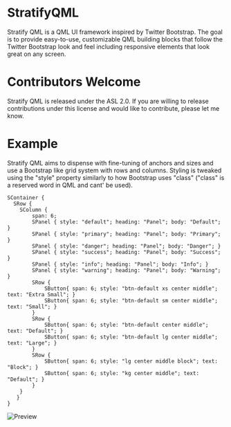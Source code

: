 # StratifyQML

Stratify QML is a QML UI framework inspired by Twitter Bootstrap.  The goal is to provide easy-to-use, customizable QML building blocks that follow the Twitter Bootstrap look and feel including responsive elements that look great on any screen.

# Contributors Welcome

Stratify QML is released under the ASL 2.0.  If you are willing to release contributions under this license and would like to contribute, please let me know.

# Example

Stratify QML aims to dispense with fine-tuning of anchors and sizes and use a Bootstrap like grid system with rows and columns.  Styling is tweaked using the "style" property similarly to how Bootstrap uses "class" ("class" is a reserved word in QML and cant' be used).

```
SContainer {
  SRow {
    SColumn {
        span: 6;
        SPanel { style: "default"; heading: "Panel"; body: "Default"; }
        SPanel { style: "primary"; heading: "Panel"; body: "Primary"; }
        SPanel { style: "danger"; heading: "Panel"; body: "Danger"; }
        SPanel { style: "success"; heading: "Panel"; body: "Success"; }
        SPanel { style: "info"; heading: "Panel"; body: "Info"; }
        SPanel { style: "warning"; heading: "Panel"; body: "Warning"; }
        SRow {
            SButton{ span: 6; style: "btn-default xs center middle"; text: "Extra Small"; }
            SButton{ span: 6; style: "btn-default sm center middle"; text: "Small"; }
        }
        SRow {
            SButton{ span: 6; style: "btn-default center middle"; text: "Default"; }
            SButton{ span: 6; style: "btn-default lg center middle"; text: "Large"; }
        }
        SRow {
            SButton{ span: 6; style: "lg center middle block"; text: "Block"; }
            SButton{ span: 6; style: "kg center middle"; text: "Default"; }
        }
    }
   }
}
```

![Preview](https://github.com/StratifyLabs/StratifyQML/blob/master/img/preview-20160416.png "Stratify QML Preview")
